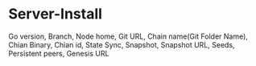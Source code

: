 # Server-Install

Go version, Branch, Node home, Git URL, Chain name(Git Folder Name), Chian Binary, Chian id, State Sync, Snapshot, Snapshot URL, Seeds, Persistent peers, Genesis URL
